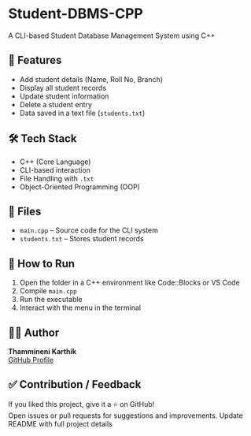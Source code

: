 # Student-DBMS-CPP

A CLI-based Student Database Management System using C++

## 📌 Features
- Add student details (Name, Roll No, Branch)
- Display all student records
- Update student information
- Delete a student entry
- Data saved in a text file (`students.txt`)

## 🛠 Tech Stack
- C++ (Core Language)
- CLI-based interaction
- File Handling with `.txt`
- Object-Oriented Programming (OOP)

## 📁 Files
- `main.cpp` – Source code for the CLI system
- `students.txt` – Stores student records

## 🚀 How to Run
1. Open the folder in a C++ environment like Code::Blocks or VS Code
2. Compile `main.cpp`
3. Run the executable
4. Interact with the menu in the terminal

## 🙋‍♂️ Author
**Thammineni Karthik**  
[GitHub Profile](https://github.com/Thamminenikarthik)

## ✅ Contribution / Feedback
If you liked this project, give it a ⭐ on GitHub!  
Open issues or pull requests for suggestions and improvements.
Update README with full project details
